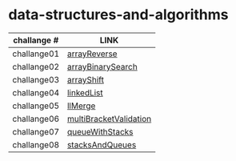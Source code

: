 # data-structures-and-algorithms

challange # | LINK 
------      | ----
challange01 | [arrayReverse](https://github.com/Balqees-401-advanced-javascript/data-structures-and-algorithms/tree/master/challenges/arrayReverse)
challange02 | [arrayBinarySearch](https://github.com/Balqees-401-advanced-javascript/data-structures-and-algorithms/tree/master/challenges/arrayBinarySearch)
challange03 | [arrayShift](https://github.com/Balqees-401-advanced-javascript/data-structures-and-algorithms/tree/master/challenges/arrayShift)
challange04 | [linkedList](https://github.com/Balqees-401-advanced-javascript/data-structures-and-algorithms/tree/master/challenges/linkedList)
challange05 | [llMerge](https://github.com/Balqees-401-advanced-javascript/data-structures-and-algorithms/tree/master/challenges/llMerge)
challange06 | [multiBracketValidation](https://github.com/Balqees-401-advanced-javascript/data-structures-and-algorithms/tree/master/challenges/multiBracketValidation)
challange07 | [queueWithStacks](https://github.com/Balqees-401-advanced-javascript/data-structures-and-algorithms/tree/master/challenges/queueWithStacks)
challange08 | [stacksAndQueues](https://github.com/Balqees-401-advanced-javascript/data-structures-and-algorithms/tree/master/challenges/stacksAndQueues)
